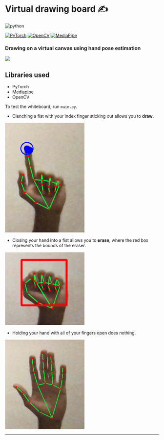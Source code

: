 # Virtual drawing board ✍️

![python](https://forthebadge.com/images/badges/made-with-python.svg)


[![PyTorch](https://img.shields.io/badge/-PyTorch-white?style=flat-square&logo=PyTorch)](https://pytorch.org/)
[![OpenCV](https://img.shields.io/badge/-OpenCV-blueviolet?style=flat-square&logo=OpenCV)](https://opencv.org/)
[![MediaPipe](https://img.shields.io/badge/-MediaPipe-white?style=flat-square&logo=Clyp)](https://mediapipe.dev/)


### Drawing on a virtual canvas using hand pose estimation

![](imgs/demo.gif)


## Libraries used
- PyTorch 
- Mediapipe 
- OpenCV


To test the whiteboard, run `main.py`.

- Clenching a fist with your index finger sticking out allows you to **draw**.

<img src ="imgs/draw.png" width="260px" />

- Closing your hand into a fist allows you to **erase**, where the red box represents the bounds of the eraser.

<img src ="imgs/erase.png" width="260px" />

- Holding your hand with all of your fingers open does nothing.

<img src ="imgs/none.png" width="260px" />
<hr>


